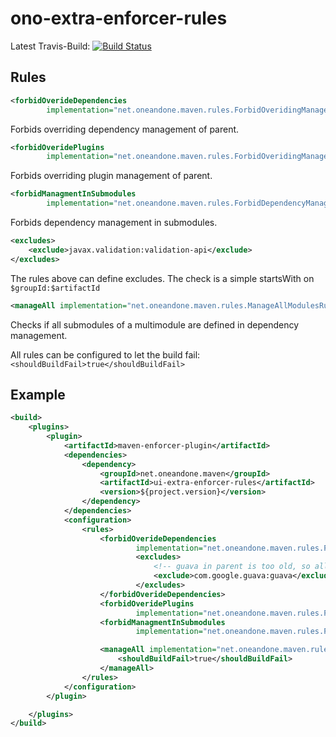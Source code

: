 # ono-extra-enforcer-rules

Latest Travis-Build: [![Build Status](https://travis-ci.org/1and1/ono-extra-enforcer-rules.svg?branch=master)](https://travis-ci.org/1and1/ono-extra-enforcer-rules)

## Rules
```xml
<forbidOverideDependencies
        implementation="net.oneandone.maven.rules.ForbidOveridingManagedDependenciesRule" />
```
Forbids overriding dependency management of parent.

```xml
<forbidOveridePlugins
        implementation="net.oneandone.maven.rules.ForbidOveridingManagedPluginsRule" />
```
Forbids overriding plugin management of parent.

```xml
<forbidManagmentInSubmodules
        implementation="net.oneandone.maven.rules.ForbidDependencyManagementInSubModulesRule" />
```
Forbids dependency management in submodules.

```xml
<excludes>
    <exclude>javax.validation:validation-api</exclude>
</excludes>
```
The rules above can define excludes. The check is a simple startsWith on `$groupId:$artifactId`

```xml
<manageAll implementation="net.oneandone.maven.rules.ManageAllModulesRule" />
```
Checks if all submodules of a multimodule are defined in dependency management.

All rules can be configured to let the build fail: `<shouldBuildFail>true</shouldBuildFail>`

## Example

```xml
<build>
    <plugins>
        <plugin>
            <artifactId>maven-enforcer-plugin</artifactId>
            <dependencies>
                <dependency>
                    <groupId>net.oneandone.maven</groupId>
                    <artifactId>ui-extra-enforcer-rules</artifactId>
                    <version>${project.version}</version>
                </dependency>
            </dependencies>
            <configuration>
                <rules>
                    <forbidOverideDependencies
                            implementation="net.oneandone.maven.rules.ForbidOveridingManagedDependenciesRule">
                            <excludes>
                                <!-- guava in parent is too old, so allow to override it -->
                                <exclude>com.google.guava:guava</exclude>
                            </excludes>
                    </forbidOverideDependencies>
                    <forbidOveridePlugins
                            implementation="net.oneandone.maven.rules.ForbidOveridingManagedPluginsRule" />
                    <forbidManagmentInSubmodules
                            implementation="net.oneandone.maven.rules.ForbidDependencyManagementInSubModulesRule" />

                    <manageAll implementation="net.oneandone.maven.rules.ManageAllModulesRule">
                        <shouldBuildFail>true</shouldBuildFail>
                    </manageAll>
                </rules>
            </configuration>
        </plugin>

    </plugins>
</build>
```